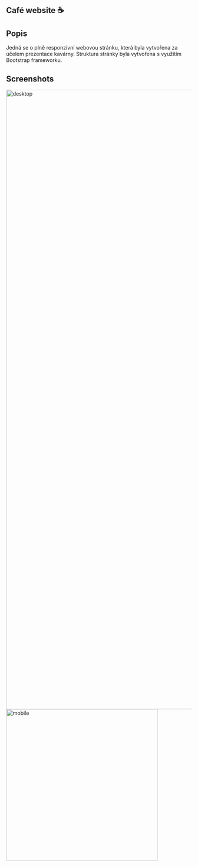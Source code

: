 ## Café website ☕️
## Popis

Jedná se o plně responzivní webovou stránku, která byla vytvořena za účelem prezentace kavárny. Struktura stránky byla vytvořena s využitím Bootstrap frameworku. 
## Screenshots

<img width="1679" alt="desktop" src="https://github.com/SedlakovaLucie/Boostrap-project/assets/134392445/922eeb58-6257-44ef-8724-f2d432d19359">
<img width="411" alt="mobile" src="https://github.com/SedlakovaLucie/Boostrap-project/assets/134392445/0d2bacb3-8348-42d6-9205-629e9e92e1dc">

